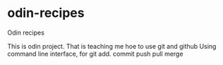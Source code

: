 # odin-recipes
Odin recipes 

This is odin project.
That is teaching me hoe to use git and github
Using command line interface, for git 
add.
commit
push
pull
merge
 
